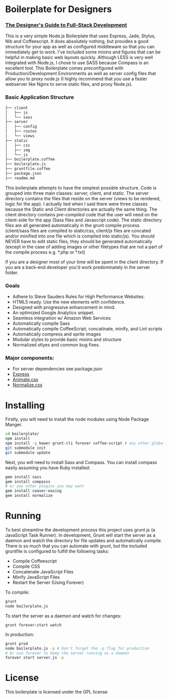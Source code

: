 # Boilerplate for Designers 
### [The Designer's Guide to Full-Stack Development](tutorials/readme.md)

This is a very simple Node.js Boilerplate that uses Express, Jade, Stylus, Nib and Coffeescript. It does absolutely nothing, but provides a good structure for your app as well as configured middleware so that you can immediately get to work. I've included some mixins and figures that can be helpful in making basic web layouts quickly. Although LESS is very well integrated with Node.js, I chose to use SASS because Compass is an excellent tool. This Boilerplate comes preconfigured with Production/Development Environments as well as server config files that allow you to proxy node.js (I highly recommend that you use a faster webserver like Nginx to serve static files, and proxy Node.js).

### Basic Application Structure
```sh
├── client
│   ├── js
│   └── sass
├── server
│   ├── config
│   ├── routes
│   └── views
├── static
│   ├── css
│   ├── img
│   └── js
├── boilerplate.coffee
├── boilerplate.js
├── gruntfile.coffee
├── package.json
├── readme.md
```

This boilerplate attempts to have the simplest possible structure. Code is grouped into three main classes: server, client, and static. The server directory contains the files that reside on the server (views to be rendered, logic for the app). I actually lied when I said there were three classes because the Static and Client directories are actually the same thing. The client directory contains *pre-compiled* code that the user will need on the client-side for the app (Sass files and Javascript code). The static directory files are all generated automatically in the grunt compile process (client/sass files are compiled to static/css, client/js files are concated and/or minified into one file which is compiled into static/js). You should NEVER have to edit static files, they should be generated automatically (except in the case of adding images or other filetypes that are not a part of the compile process e.g. *.php or *.txt)

If you are a designer most of your time will be spent in the client directory. If you are a back-end developer you'd work predominately in the server folder.
### Goals

* Adhere to Steve Sauders Rules for High Performance Websites:
* HTML5 ready. Use the new elements with confidence.
* Designed with progressive enhancement in mind.
* An optimized Google Analytics snippet.
* Seamless integration w/ Amazon Web Services
* Automatically compile Sass
* Automatically compile CoffeeScript, concatinate, minify, and Lint scripts
* Automatically compress and sprite images
* Modular styles to provide basic mixins and structure
* Normalized stlyes  and common bug fixes.

### Major components:

* For server dependencies see package.json
* [Express](http://expressjs.com/guide.html)
* [Animate.css](http://daneden.me/animate/)
* [Normalize.css](http://necolas.github.io/normalize.css/)

# Installing

Firstly, you will need to  install the node modules using Node Package Manger. 

```sh
cd boilerplate/
npm install
npm install -g bower grunt-cli forever coffee-script # any other global packages
git submodule init
git submodule update
```

Next, you will need to install Sass and Compass. You can install compass easily assuming you have Ruby installed:

```sh
gem install sass
gem install compasss
# or any other plugins you may want
gem install ceaser-easing 
gem install normalize
```

# Running
To best streamline the development process this project uses grunt.js (a JavaScript Task Runner). In development, Grunt will start the server as a daemon and watch the directory for file updates and automatically compile. There is so much that you can automate with grunt, but the included gruntfile is configured to fulfill the following tasks:

* Compile Coffeescript
* Compile CSS 
* Concatenate JavaScript Files
* Minify JavaScript Files
* Restart the Server (Using Forever)

To compile: 

```sh
grunt
node boilerplate.js
```
To start the server as a daemon and watch for changes:
```
grunt forever:start watch
```
In production:

```sh
grunt prod
node boilerplate.js -p # Don't forget the -p flag for production
# Or use forever to keep the server running as a daemon
forever start server.js -p 
```
# License
This boilerplate is licensed under the GPL license